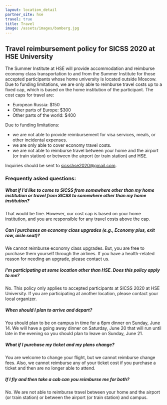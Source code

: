 ```yaml
---
layout: location_detail
partner_site: hse
travel: true
title: Travel
image: /assets/images/bamberg.jpg
---
```


## Travel reimbursement policy for SICSS 2020 at HSE University
The Summer Institute at HSE will provide accommodation and reimburse economy class transportation to and from the Summer Institute for those accepted participants whose home university is located outside Moscow. Due to funding limitations, we are only able to reimburse travel costs up to a fixed cap, which is based on the home institution of the participant. The cost caps for travel are:

- European Russia: $150
- Other parts of Europe: $300
- Other parts of the world: $400

Due to funding limitations:
- we are not able to provide reimbursement for visa services, meals, or other incidental expenses.  
- we are only able to cover economy travel costs.
- we are not able to reimburse travel between your home and the airport (or train station) or between the airport 
(or train station) and HSE.

Inquiries should be sent to sicsshse2020@gmail.com.

### Frequently asked questions:

##### What if I'd like to come to SICSS from somewhere other than my home institution or travel from SICSS to somewhere other than my home institution?  

That would be fine.  However, our cost cap is based on your home institution, and you are responsible for any travel costs above the cap.

##### Can I purchases an economy class upgrades (e.g., Economy plus, exit row, aisle seat)?

We cannot reimburse economy class upgrades.  But, you are free to purchase them yourself through the airlines.  If you have a health-related reason for needing an upgrade, please contact us.

##### I'm participating at some location other than HSE.  Does this policy apply to me?

No.  This policy only applies to accepted participants at SICSS 2020 at HSE University.  If you are participating at another location, 
please contact your local organizer.

##### When should I plan to arrive and depart?

You should plan to be on campus in time for a 6pm dinner on Sunday, June 14.  We will have a going away dinner on Saturday, 
June 20 that will run until late in the evening so you should plan to leave on Sunday, June 21.

##### What if I purchase my ticket and my plans change?

You are welcome to change your flight, but we cannot reimburse change fees.  Also, we cannot reimburse any of your ticket cost 
if you purchase a ticket and then are no longer able to attend.

##### If I fly and then take a cab can you reimburse me for both?

No. We are not able to reimburse travel between your home and the airport (or train station) or between the airport (or train station) 
and campus.
